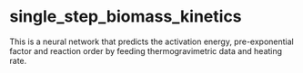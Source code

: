 # single_step_biomass_kinetics
This is a neural network that predicts the activation energy, pre-exponential factor and reaction order by feeding thermogravimetric data and heating rate.

